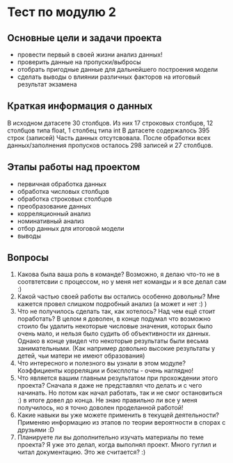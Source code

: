 
# Тест по модулю 2

## Основные цели и задачи проекта

* провести первый в своей жизни анализ данных!
* проверить данные на пропуски/выбросы
* отобрать пригодные данные для дальнейшего построения модели
* сделать выводы о влиянии различных факторов на итоговый результат экзамена

## Краткая информация о данных

В исходном датасете  30 столбцов. Из них 17 строковых столбцов, 12 столбцов типа float, 1 столбец типа int
В датасете содержалось 395 строк (записей)
Часть данных отсутсвовала. После обработки всех данных/заполнения пропусков осталось 
298 записей и 27 столбцов.

## Этапы работы над проектом
* первичная обработка данных
* обработка числовых столбцов
* обработка строковых столбцов
* преобразование данных
* корреляционный анализ
* номинативный анализ
* отбор данных для итоговой модели
* выводы

## Вопросы
1. Какова была ваша роль в команде?
Возможно, я делаю что-то не в соотвтетсвии с процессом, но у меня нет команды и я все делал сам :)
2. Какой частью своей работы вы остались особенно довольны?
Мне кажется провел слишком подробный анализ (а может и нет :) )
3. Что не получилось сделать так, как хотелось? Над чем ещё стоит поработать?
В целом я доволен, в конце подумал что возможно стоило бы удалить 
некоторые числовые значения, которых было очень мало, и нельзя было судить об 
объективности их данных. Однако в конце увидел что некоторые результаты были весьма 
занимательными. (Как например довольно высокие результаты у детей, чьи матери не имеют образования)
4. Что интересного и полезного вы узнали в этом модуле?
Коэффициенты корреляции и боксплоты - очень наглядно!
5. Что является вашим главным результатом при прохождении этого проекта?
Сначала я даже не представлял что делать и с чего начинать. Но потом как начал работать, 
так и не смог остановиться :) в итоге довел до конца. 
Не знаю правильно ли все у меня получилось, но я точно доволен проделанной работой!
6. Какие навыки вы уже можете применить в текущей деятельности?
Применяю информацию из этапов по теории вероятности в спорах с друзьями :D
7. Планируете ли вы дополнительно изучать материалы по теме проекта?
Я уже это делал, когда выполнял проект. Много гуглил и читал документацию. Это же считается? :)
